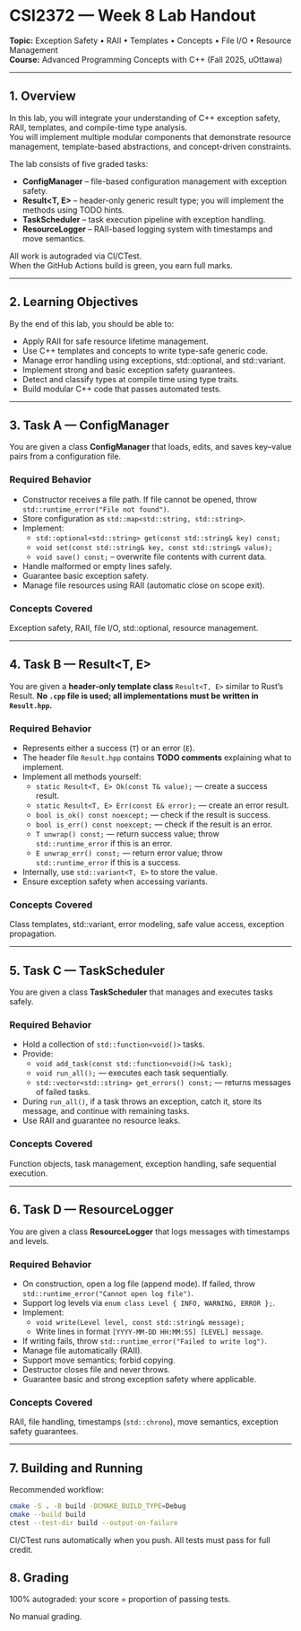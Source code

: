 # CSI2372 — Week 8 Lab Handout

**Topic:** Exception Safety • RAII • Templates • Concepts • File I/O • Resource Management  
**Course:** Advanced Programming Concepts with C++ (Fall 2025, uOttawa)

---

## 1. Overview

In this lab, you will integrate your understanding of C++ exception safety, RAII, templates, and compile-time type analysis.  
You will implement multiple modular components that demonstrate resource management, template-based abstractions, and concept-driven constraints.

The lab consists of five graded tasks:

- **ConfigManager** – file-based configuration management with exception safety.  
- **Result<T, E>** – header-only generic result type; you will implement the methods using TODO hints.  
- **TaskScheduler** – task execution pipeline with exception handling.  
- **ResourceLogger** – RAII-based logging system with timestamps and move semantics.    

All work is autograded via CI/CTest.  
When the GitHub Actions build is green, you earn full marks.

---

## 2. Learning Objectives

By the end of this lab, you should be able to:

- Apply RAII for safe resource lifetime management.  
- Use C++ templates and concepts to write type-safe generic code.  
- Manage error handling using exceptions, std::optional, and std::variant.  
- Implement strong and basic exception safety guarantees.  
- Detect and classify types at compile time using type traits.  
- Build modular C++ code that passes automated tests.

---

## 3. Task A — ConfigManager

You are given a class **ConfigManager** that loads, edits, and saves key–value pairs from a configuration file.

### Required Behavior
- Constructor receives a file path. If file cannot be opened, throw `std::runtime_error("File not found")`.  
- Store configuration as `std::map<std::string, std::string>`.  
- Implement:
  - `std::optional<std::string> get(const std::string& key) const;`
  - `void set(const std::string& key, const std::string& value);`
  - `void save() const;` – overwrite file contents with current data.  
- Handle malformed or empty lines safely.  
- Guarantee basic exception safety.  
- Manage file resources using RAII (automatic close on scope exit).

### Concepts Covered
Exception safety, RAII, file I/O, std::optional, resource management.

---

## 4. Task B — Result<T, E>

You are given a **header-only template class** `Result<T, E>` similar to Rust’s Result. **No `.cpp` file is used; all implementations must be written in `Result.hpp`.**

### Required Behavior
- Represents either a success (`T`) or an error (`E`).  
- The header file `Result.hpp` contains **TODO comments** explaining what to implement.  
- Implement all methods yourself:
  - `static Result<T, E> Ok(const T& value);` — create a success result.  
  - `static Result<T, E> Err(const E& error);` — create an error result.  
  - `bool is_ok() const noexcept;` — check if the result is success.  
  - `bool is_err() const noexcept;` — check if the result is an error.  
  - `T unwrap() const;` — return success value; throw `std::runtime_error` if this is an error.  
  - `E unwrap_err() const;` — return error value; throw `std::runtime_error` if this is a success.  
- Internally, use `std::variant<T, E>` to store the value.  
- Ensure exception safety when accessing variants.

### Concepts Covered
Class templates, std::variant, error modeling, safe value access, exception propagation.

---

## 5. Task C — TaskScheduler

You are given a class **TaskScheduler** that manages and executes tasks safely.

### Required Behavior
- Hold a collection of `std::function<void()>` tasks.  
- Provide:
  - `void add_task(const std::function<void()>& task);`
  - `void run_all();` — executes each task sequentially.
  - `std::vector<std::string> get_errors() const;` — returns messages of failed tasks.  
- During `run_all()`, if a task throws an exception, catch it, store its message, and continue with remaining tasks.  
- Use RAII and guarantee no resource leaks.

### Concepts Covered
Function objects, task management, exception handling, safe sequential execution.

---

## 6. Task D — ResourceLogger

You are given a class **ResourceLogger** that logs messages with timestamps and levels.

### Required Behavior
- On construction, open a log file (append mode). If failed, throw `std::runtime_error("Cannot open log file")`.  
- Support log levels via `enum class Level { INFO, WARNING, ERROR };`.  
- Implement:
  - `void write(Level level, const std::string& message);`  
  - Write lines in format `[YYYY-MM-DD HH:MM:SS] [LEVEL] message`.  
- If writing fails, throw `std::runtime_error("Failed to write log")`.  
- Manage file automatically (RAII).  
- Support move semantics; forbid copying.  
- Destructor closes file and never throws.  
- Guarantee basic and strong exception safety where applicable.

### Concepts Covered
RAII, file handling, timestamps (`std::chrono`), move semantics, exception safety guarantees.

---

## 7. Building and Running

Recommended workflow:

```bash
cmake -S . -B build -DCMAKE_BUILD_TYPE=Debug
cmake --build build
ctest --test-dir build --output-on-failure
```
CI/CTest runs automatically when you push.
All tests must pass for full credit.

## 8. Grading
100% autograded: your score = proportion of passing tests.

No manual grading.